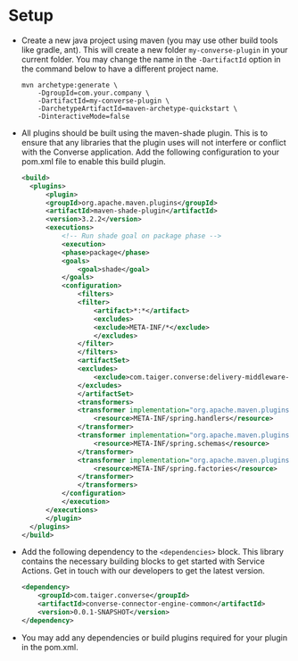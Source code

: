 # Setup

- Create a new java project using maven (you may use other build tools like gradle, ant). This will create a new folder `my-converse-plugin` in your current folder. You may change the name in the `-DartifactId` option in the command below to have a different project name.

  ```shell 
  mvn archetype:generate \
      -DgroupId=com.your.company \
      -DartifactId=my-converse-plugin \
      -DarchetypeArtifactId=maven-archetype-quickstart \
      -DinteractiveMode=false
  ```

     

- All plugins should be built using the maven-shade plugin. This is to ensure that any libraries that the plugin uses will not interfere or conflict with the Converse application. Add the following configuration to your pom.xml file to enable this build plugin.

  ```xml
  <build>
    <plugins>
        <plugin>
        <groupId>org.apache.maven.plugins</groupId>
        <artifactId>maven-shade-plugin</artifactId>
        <version>3.2.2</version>
        <executions>
            <!-- Run shade goal on package phase -->
            <execution>
            <phase>package</phase>
            <goals>
                <goal>shade</goal>
            </goals>
            <configuration>
                <filters>
                <filter>
                    <artifact>*:*</artifact>
                    <excludes>
                    <exclude>META-INF/*</exclude>
                    </excludes>
                </filter>
                </filters>
                <artifactSet>
                <excludes>
                    <exclude>com.taiger.converse:delivery-middleware-common:*</exclude>
                </excludes>
                </artifactSet>
                <transformers>
                <transformer implementation="org.apache.maven.plugins.shade.resource.AppendingTransformer">
                    <resource>META-INF/spring.handlers</resource>
                </transformer>
                <transformer implementation="org.apache.maven.plugins.shade.resource.AppendingTransformer">
                    <resource>META-INF/spring.schemas</resource>
                </transformer>
                <transformer implementation="org.apache.maven.plugins.shade.resource.AppendingTransformer">
                    <resource>META-INF/spring.factories</resource>
                </transformer>
                </transformers>
            </configuration>
            </execution>
        </executions>
        </plugin>
    </plugins>
  </build>
  ```

- Add the following dependency to the `<dependencies>` block. This library contains the necessary building blocks to get started with Service Actions. Get in touch with our developers to get the latest version.

    ```xml
    <dependency>
        <groupId>com.taiger.converse</groupId>
        <artifactId>converse-connector-engine-common</artifactId>
        <version>0.0.1-SNAPSHOT</version>
    </dependency>
    ```

- You may add any dependencies or build plugins required for your plugin in the pom.xml.

